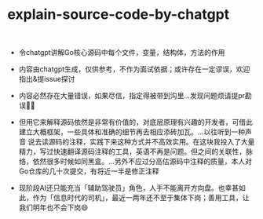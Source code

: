 # explain-source-code-by-chatgpt

<br>


- 令chatgpt讲解Go核心源码中每个文件，变量，结构体，方法的作用



- 内容由chatgpt生成，仅供参考，不作为面试依据；或许存在一定谬误，欢迎指出&提issue探讨


- 内容必然存在大量错误，如果尽信，指定得被带到沟里…发现问题烦请提pr勘误👏🏻

- 但用它来解释源码依然是非常有价值的，对底层原理有兴趣的开发者，可借此建立大概框架，一些具体和准确的细节再去相应添砖加瓦。…以往听到一种声音 说去读源码的注释，实践下来这种方式并不高效实用。在这块我投入了大量精力，写过快速翻译源码注释的工具，英语不再是问题。但之间的关联性，脉络，依然很多时候如同黑盒。…另外不应过分高估源码中注释的质量，本人对Go仓库的几十次提交，有将近一半是修正注释

- 现阶段AI还只能充当「辅助驾驶员」角色，人手不能离开方向盘。也幸甚如此，作为「信息时代的司机」，最近一两年还不至于集体下岗；善用工具，让我们明年也不会下岗😄


